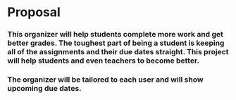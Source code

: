 # Proposal

### This organizer will help students complete more work and get better grades. The toughest part of being a student is keeping all of the assignments and their due dates straight. This project will help students and even teachers to become better.

### The organizer will be tailored to each user and will show upcoming due dates.